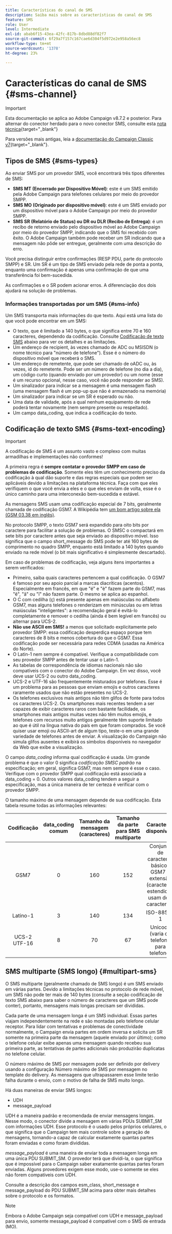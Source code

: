 ```yaml
---
title: Características do canal de SMS
description: Saiba mais sobre as características do canal de SMS
feature: SMS
role: User
level: Intermediate
exl-id: abab6f15-43ea-42fc-817b-8dbd88df82f7
source-git-commit: 6f29a7f157c167cae6d304f5d972e2e958a56ec8
workflow-type: tm+mt
source-wordcount: '1378'
ht-degree: 23%

---
```


# Características do canal de SMS {#sms-channel}

>[!IMPORTANT]
>
>Esta documentação se aplica ao Adobe Campaign v8.7.2 e posterior. Para alternar do conector herdado para o novo conector SMS, consulte esta [nota técnica](https://experienceleague.adobe.com/docs/campaign/technotes-ac/tn-new/sms-migration){target="_blank"}
>
>Para versões mais antigas, leia a [documentação do Campaign Classic v7](https://experienceleague.adobe.com/pt-br/docs/campaign-classic/using/sending-messages/sending-messages-on-mobiles/sms-set-up/sms-set-up){target="_blank"}.

## Tipos de SMS {#sms-types}

Ao enviar SMS por um provedor SMS, você encontrará três tipos diferentes de SMS:

* **SMS MT (Encerrado por Dispositivo Móvel)**: este é um SMS emitido pela Adobe Campaign para telefones celulares por meio do provedor SMPP.
* **SMS MO (Originado por dispositivo móvel)**: este é um SMS enviado por um dispositivo móvel para o Adobe Campaign por meio do provedor SMPP.
* **SMS SR (Relatório de Status) ou DR ou DLR (Recibo de Entrega)**: é um recibo de retorno enviado pelo dispositivo móvel ao Adobe Campaign por meio do provedor SMPP, indicando que o SMS foi recebido com êxito. O Adobe Campaign também pode receber um SR indicando que a mensagem não pôde ser entregue, geralmente com uma descrição do erro.

Você precisa distinguir entre confirmações (RESP PDU, parte do protocolo SMPP) e SR. Um SR é um tipo de SMS enviado pela rede de ponta a ponta, enquanto uma confirmação é apenas uma confirmação de que uma transferência foi bem-sucedida.

As confirmações e o SR podem acionar erros. A diferenciação dos dois ajudará na solução de problemas.

### Informações transportadas por um SMS  {#sms-info}

Um SMS transporta mais informações do que texto. Aqui está uma lista do que você pode encontrar em um SMS:

* O texto, que é limitado a 140 bytes, o que significa entre 70 e 160 caracteres, dependendo da codificação. Consulte [Codificação de texto SMS](#sms-text-encoding) abaixo para ver os detalhes e as limitações.
* Um endereço de recipient, às vezes chamado de ADC ou MSISDN (o nome técnico para &quot;número de telefone&quot;). Esse é o número do dispositivo móvel que receberá o SMS.
* Um endereço de remetente, que pode ser chamado de oADC ou, às vezes, id do remetente. Pode ser um número de telefone (no dia a dia), um código curto (quando enviado por um provedor) ou um nome (esse é um recurso opcional, nesse caso, você não pode responder ao SMS).
* Um sinalizador para indicar se a mensagem é uma mensagem flash (uma mensagem flash é um pop-up que não é armazenado na memória)
* Um sinalizador para indicar se um SR é esperado ou não.
* Uma data de validade, após a qual nenhum equipamento de rede poderá tentar novamente (nem sempre presente ou respeitado).
* Um campo data_coding, que indica a codificação do texto.

## Codificação de texto SMS {#sms-text-encoding}

>[!IMPORTANT]
>
>A codificação de SMS é um assunto vasto e complexo com muitas armadilhas e implementações não conformes!

A primeira regra é **sempre contatar o provedor SMPP em caso de problemas de codificação**. Somente eles têm um conhecimento preciso da codificação à qual dão suporte e das regras especiais que podem ser aplicáveis devido a limitações na plataforma técnica. Faça com que eles verifiquem o que você envia a eles e o que eles enviam de volta, esse é o único caminho para uma interconexão bem-sucedida e estável.

As mensagens SMS usam uma codificação especial de 7 bits, geralmente chamada de codificação GSM7.  A Wikipédia tem [um bom artigo sobre ela (GSM 03.38 em inglês)](https://en.wikipedia.org/wiki/GSM_03.38).

No protocolo SMPP, o texto GSM7 será expandido para oito bits por caractere para facilitar a solução de problemas. O SMSC o compactará em sete bits por caractere antes que seja enviado ao dispositivo móvel. Isso significa que o campo short_message do SMS pode ter até 160 bytes de comprimento no quadro SMPP, enquanto está limitado a 140 bytes quando enviado na rede móvel (o bit mais significativo é simplesmente descartado).

Em caso de problemas de codificação, veja alguns itens importantes a serem verificados:
* Primeiro, saiba quais caracteres pertencem a qual codificação. O GSM7 é famoso por seu apoio parcial a marcas diacríticas (acentos). Especialmente em francês, em que &quot;é&quot; e &quot;è&quot; fazem parte do GSM7, mas &quot;ê&quot;, &quot;â&quot; ou &quot;ï&quot; não fazem parte. O mesmo se aplica ao espanhol.
* O C com cedilha (ç) está presente apenas em maiúsculas no alfabeto GSM7, mas alguns telefones o renderizam em minúsculas ou em letras maiúsculas &quot;inteligentes&quot;: a recomendação geral é evitá-lo completamente e remover o cedilha (ainda é bem legível em francês) ou alternar para UCS-2.
* **Não use ASCII em SMS!** a menos que solicitado explicitamente pelo provedor SMPP: essa codificação desperdiça espaço porque tem caracteres de 8 bits e menos cobertura do que o GSM7. Essa codificação pode ser necessária para redes CDMA (usadas na América do Norte).
* O Latin-1 nem sempre é compatível. Verifique a compatibilidade com seu provedor SMPP antes de tentar usar o Latin-1.
* As tabelas de correspondência de idiomas nacionais não são compatíveis com o conector do Adobe Campaign. Em vez disso, você deve usar UCS-2 ou outro data_coding.
* UCS-2 e UTF-16 são frequentemente misturados por telefones. Esse é um problema para as pessoas que enviam emojis e outros caracteres raramente usados que não estão presentes no UCS-2.
* Os telefones exclusivos mais antigos não têm glifos de fonte para todos os caracteres UCS-2. Os smartphones mais recentes tendem a ser capazes de exibir caracteres raros com bastante facilidade, os smartphones mais antigos muitas vezes não têm muitos emojis, e telefones com recursos muito antigos geralmente têm suporte limitado ao que é útil na língua nativa do país em que foram comprados. Se você quiser usar emoji ou ASCII-art de algum tipo, teste-o em uma grande variedade de telefones antes de enviar. A visualização do Campaign não simula glifos ausentes e exibirá os símbolos disponíveis no navegador da Web que exibe a visualização.

O campo *data_coding* informa qual codificação é usada. Um grande problema é que o valor 0 significa *codificação SMSC padrão* na especificação; em geral, significa GSM7, mas nem sempre é esse o caso. Verifique com o provedor SMPP qual codificação está associada a data_coding = 0. Outros valores data_coding tendem a seguir a especificação, mas a única maneira de ter certeza é verificar com o provedor SMPP.

O tamanho máximo de uma mensagem depende de sua codificação. Esta tabela resume todas as informações relevantes:

| Codificação | data_coding comum | Tamanho da mensagem (caracteres) | Tamanho da parte para SMS multiparte | Caracteres disponíveis |
|:-:|:-:|:-:|:-:|:-:|  
| GSM7 | 0 | 160 | 152 | Conjunto de caracteres básicos GSM7 + extensão (caracteres estendidos usam dois caracteres) |
| Latino-1 | 3 | 140 | 134 | ISO-8859-1 |
| UCS-2 UTF-16 | 8 | 70 | 67 | Unicode (varia de telefone para telefone) |

## SMS multiparte (SMS longo) {#multipart-sms}

O SMS multiparte (geralmente chamado de SMS longo) é um SMS enviado em várias partes. Devido a limitações técnicas no protocolo de rede móvel, um SMS não pode ter mais de 140 bytes (consulte a seção codificação de texto SMS abaixo para saber o número de caracteres que um SMS pode conter), portanto, mensagens mais longas precisam ser divididas.

Cada parte de uma mensagem longa é um SMS individual. Essas partes viajam independentemente na rede e são montadas pelo telefone celular receptor. Para lidar com tentativas e problemas de conectividade normalmente, o Campaign envia partes em ordem inversa e solicita um SR somente na primeira parte da mensagem (aquele enviado por último); como o telefone celular exibe apenas uma mensagem quando recebeu sua primeira parte, as tentativas de partes adicionais não produzirão duplicatas no telefone celular.

O número máximo de SMS por mensagem pode ser definido por delivery usando a configuração Número máximo de SMS por mensagem no template do delivery. As mensagens que ultrapassarem esse limite terão falha durante o envio, com o motivo de falha de SMS muito longo.

Há duas maneiras de enviar SMS longos:

* UDH
* message_payload

UDH é a maneira padrão e recomendada de enviar mensagens longas. Nesse modo, o conector divide a mensagem em várias PDUs SUBMIT_SM com informações UDH. Esse protocolo é o usado pelos próprios celulares, o que significa que o Campaign tem mais controle sobre a geração de mensagens, tornando-a capaz de calcular exatamente quantas partes foram enviadas e como foram divididas.

*message_payload* é uma maneira de enviar toda a mensagem longa em uma única PDU SUBMIT_SM. O provedor terá que dividi-la, o que significa que é impossível para o Campaign saber exatamente quantas partes foram enviadas. Alguns provedores exigem esse modo, use-o somente se eles não forem compatíveis com UDH.

Consulte a descrição dos campos esm_class, short_message e message_payload do PDU SUBMIT_SM acima para obter mais detalhes sobre o protocolo e os formatos.

>[!NOTE]
>
>Embora o Adobe Campaign seja compatível com UDH e message_payload para envio, somente message_payload é compatível com o SMS de entrada (MO).
